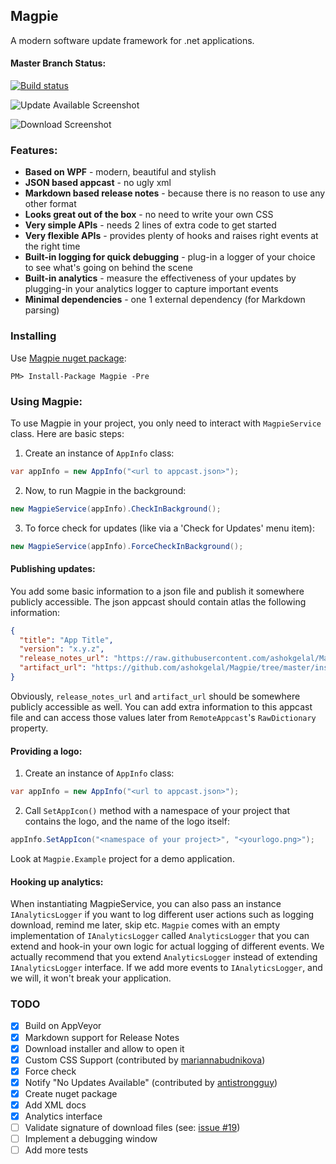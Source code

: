 ## Magpie

A modern software update framework for .net applications.

#### Master Branch Status:

[![Build status](https://ci.appveyor.com/api/projects/status/a5t0tq8i5y5q0ixi/branch/master?svg=true)](https://ci.appveyor.com/project/ashokgelal/magpie/branch/master)

![Update Available Screenshot](https://github.com/ashokgelal/Magpie/blob/master/screenshots/lp_screenshot.png)

![Download Screenshot](https://github.com/ashokgelal/Magpie/blob/master/screenshots/lp_download_screenshot.png)

### Features:

* **Based on WPF** - modern, beautiful and stylish
* **JSON based appcast** - no ugly xml
* **Markdown based release notes** - because there is no reason to use any other format
* **Looks great out of the box** - no need to write your own CSS
* **Very simple APIs** - needs 2 lines of extra code to get started
* **Very flexible APIs** - provides plenty of hooks and raises right events at the right time
* **Built-in logging for quick debugging** - plug-in a logger of your choice to see what's going on behind the scene
* **Built-in analytics** - measure the effectiveness of your updates by plugging-in your analytics logger to capture important events
* **Minimal dependencies** - one 1 external dependency (for Markdown parsing)

### Installing

Use [Magpie nuget package](https://www.nuget.org/packages/Magpie/1.0.7-beta):

`PM> Install-Package Magpie -Pre`

### Using Magpie:

To use Magpie in your project, you only need to interact with `MagpieService` class. Here are basic steps:

1) Create an instance of `AppInfo` class:

```csharp
var appInfo = new AppInfo("<url to appcast.json>");
```

2) Now, to run Magpie in the background:

```csharp
new MagpieService(appInfo).CheckInBackground();
```

3) To force check for updates (like via a 'Check for Updates' menu item):

```csharp
new MagpieService(appInfo).ForceCheckInBackground();
```

#### Publishing updates:

You add some basic information to a json file and publish it somewhere publicly accessible. The json appcast should contain atlas the following information:

```json
{
  "title": "App Title",
  "version": "x.y.z",
  "release_notes_url": "https://raw.githubusercontent.com/ashokgelal/Magpie/master/README.md",
  "artifact_url": "https://github.com/ashokgelal/Magpie/tree/master/installer.msi"
}
```

Obviously, `release_notes_url` and `artifact_url` should be somewhere publicly accessible as well. You can add extra information to this appcast file and can access those values later from `RemoteAppcast`'s `RawDictionary` property. 

#### Providing a logo:

1) Create an instance of `AppInfo` class:

```csharp
var appInfo = new AppInfo("<url to appcast.json>");
```

2) Call `SetAppIcon()` method with a namespace of your project that contains the logo, and the name of the logo itself:

```csharp
appInfo.SetAppIcon("<namespace of your project>", "<yourlogo.png>");
```

Look at `Magpie.Example` project for a demo application.

#### Hooking up analytics:

When instantiating MagpieService, you can also pass an instance `IAnalyticsLogger` if you want to log different user actions such as logging download, remind me later, skip etc. `Magpie` comes with an empty implementation of `IAnalyticsLogger` called `AnalyticsLogger` that you can extend and hook-in your own logic for actual logging of different events. We actually recommend that you extend `AnalyticsLogger` instead of extending `IAnalyticsLogger` interface. If we add more events to `IAnalyticsLogger`, and we will, it won't break your application.

### TODO

- [x] Build on AppVeyor
- [x] Markdown support for Release Notes
- [x] Download installer and allow to open it
- [x] Custom CSS Support (contributed by [mariannabudnikova](https://github.com/mariannabudnikova))
- [x] Force check
- [x] Notify "No Updates Available" (contributed by [antistrongguy](https://github.com/antistrongguy))
- [x] Create nuget package
- [x] Add XML docs
- [x] Analytics interface
- [ ] Validate signature of download files (see: [issue #19](https://github.com/ashokgelal/Magpie/issues/19))
- [ ] Implement a debugging window
- [ ] Add more tests
